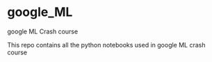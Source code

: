 # google_ML
google ML Crash course

This repo contains all the python notebooks used in google ML crash course
